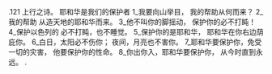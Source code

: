 .121 
上行之诗。 
耶和华是我们的保护者 
1_我要向山举目， 
我的帮助从何而来？ 
2_我的帮助 
从造天地的耶和华而来。 
3_他不叫你的脚摇动， 
保护你的必不打盹！ 
4_保护以色列的 
必不打盹，也不睡觉。 
5_保护你的是耶和华， 
耶和华在你右边荫庇你。 
6_白日，太阳必不伤你； 
夜间，月亮也不害你。 
7_耶和华要保护你，免受一切的灾害， 
他要保护你的性命。 
8_你出你入，耶和华要保护你， 
从今时直到永远。 
.